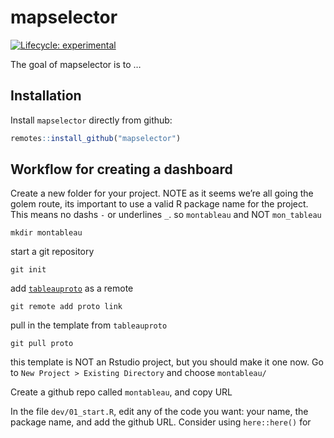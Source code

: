 
<!-- README.md is generated from README.Rmd. Please edit that file -->

# mapselector

<!-- badges: start -->

[![Lifecycle:
experimental](https://img.shields.io/badge/lifecycle-experimental-orange.svg)](https://www.tidyverse.org/lifecycle/#experimental)
<!-- badges: end -->

The goal of mapselector is to …

## Installation

Install `mapselector` directly from github:

``` r
remotes::install_github("mapselector")
```

## Workflow for creating a dashboard

Create a new folder for your project. NOTE as it seems we’re all going
the golem route, its important to use a valid R package name for the
project. This means no dashs `-` or underlines `_`. so `montableau` and
NOT `mon_tableau`

    mkdir montableau

start a git repository

    git init

add [`tableauproto`]() as a remote

    git remote add proto link

pull in the template from `tableauproto`

    git pull proto

this template is NOT an Rstudio project, but you should make it one now.
Go to `New Project > Existing Directory` and choose `montableau/`

Create a github repo called `montableau`, and copy URL

In the file `dev/01_start.R`, edit any of the code you want: your name,
the package name, and add the github URL. Consider using `here::here()`
for
